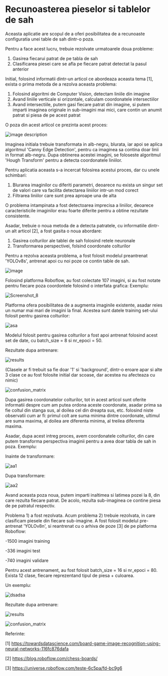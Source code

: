 # Recunoasterea pieselor si tablelor de sah

Aceasta aplicatie are scopul de a oferi posibilitatea de a recunoaste configuratia unei table de sah dintr-o poza.

Pentru a face acest lucru, trebuie rezolvate urmatoarele doua probleme:
1) Gasirea fiecarui patrat de pe tabla de sah
2) Clasificarea piesei care se afla pe fiecare patrat detectat la pasul anterior

Initial, folosind informatii dintr-un articol ce abordeaza aceasta tema [1], exista o prima metoda de a rezolva aceasta problema:
1) Folosind algoritmi de Computer Vision, detectam liniile din imagine
2) Avand liniile verticale si orizontale, calculam coordonatele intersectiilor
3) Avand intersectiile, putem gasi fiecare patrat din imagine, si putem imparti imaginea originale in sub-imagini mai mici, care contin un anumit patrat si piesa de pe acest patrat

O poza din acest articol ce prezinta acest proces:

![image description](https://miro.medium.com/v2/resize:fit:720/format:webp/1*srfAGMD1Mk_HsoLzKVCDhg.png)

Imaginea initiala trebuie transformata in alb-negru, blurata, iar apoi se aplica algoritmul 'Canny Edge Detection', pentru ca imaginea sa contina doar linii in format alb-negru.
Dupa obtinerea acestei imagini, se foloseste algoritmul 'Hough Transform' pentru a detecta coordonatele liniilor.

Pentru aplicatia aceasta s-a incercat folosirea acestui proces, dar cu unele schimbari:
1) Blurarea imaginilor cu diferiti parametri, deoarece nu exista un singur set de valori care va facilita detectarea liniilor intr-un mod corect
2) Filtrarea liniilor care sunt prea aproape una de alta

O problema intampinata a fost detectoarea imprecisa a liniilor, deoarece caracteristicile imaginilor erau foarte diferite pentru a obtine rezultate consistente.

Asadar, trebuie o noua metoda de a detecta patratele, cu informatiile dintr-un alt articol [2], a fost gasita o noua abordare:
1) Gasirea colturilor ale tablei de sah folosind retele neuronale
2) Transformarea perspectivei, folsind coordonate colturilor

Pentru a rezolva aceasta problema, a fost folosit modelul preantrenat 'YOLOv8s', antrenat apoi cu noi poze ce contin table de sah.

![image](https://github.com/adsjknajs/mirpr-psvd/assets/151509326/5d146925-363a-4295-b534-5abedeedecba)

Folosind platforma Roboflow, au fost colectate 107 imagini, si au fost notate pentru fiecare poza coordontele folosind o interfata grafica:
Exemplu:

![Screenshot_8](https://github.com/adsjknajs/mirpr-psvd/assets/151509326/cc8bffb9-fd37-46d2-903d-de0a7354c907)

Platforma ofera posibilitatea de a augmenta imaginile existente, asadar reies un numar mai mari de imagini la final. Acestea sunt datele training set-ului folosit pentru gasirea colturilor:

![asa](https://github.com/adsjknajs/mirpr-psvd/assets/151509326/ca48c61f-afca-4405-b4f4-8a28304daa82)

Modelul folosit pentru gasirea colturilor a fost apoi antrenat folosind acest set de date, cu batch_size = 8 si nr_epoci = 50.

Rezultate dupa antrenare:

![results](https://github.com/adsjknajs/mirpr-psvd/assets/151509326/dfce668a-4fe0-42a5-ad92-e505a5d623c3)

(Clasele ar fi trebuit sa fie doar '1' si 'background', dintr-o eroare apar si alte 3 clase ce au fost folosite initial dar scoase, dar acestea nu afecteaza cu nimic)

![confusion_matrix](https://github.com/adsjknajs/mirpr-psvd/assets/151509326/b6f2f7df-9ca7-447e-8aef-782943408457)

Dupa gasirea coordonatelor colturilor, tot in acest articol sunt oferite informatii despre cum am putea ordona aceste coordonate, asadar prima sa fie coltul din stanga sus, al doilea cel din dreapta sus, etc. folosind niste observatii cum ar fi: primul colt are suma minima dintre coordonate, ultimul are suma maxima, al doilea are diferenta minima, al treilea diferenta maxima.

Asadar, dupa acest intreg proces, avem coordonatele colturilor, din care putem transforma perspectiva imaginii pentru a avea doar tabla de sah in poza.
Exemplu:

Inainte de transformare:

![aa1](https://github.com/adsjknajs/mirpr-psvd/assets/151509326/1552f94e-a1c3-4b16-a601-5e8bc6d43b04)

Dupa transformare:

![aa2](https://github.com/adsjknajs/mirpr-psvd/assets/151509326/1c199c44-bc33-4781-82f2-38ef4fcb3ad1)

Avand aceasta poza noua, putem imparti inaltimea si latimea pozei la 8, din care rezulta fiecare patrat. De acolo, rezulta sub-imaginea ce contine piesa de pe patratul respectiv.

Problema 1) a fost rezolvata. Acum problema 2) trebuie rezolvata, in care clasificam piesele din fiecare sub-imagine.
A fost folosit modelul pre-antrenat 'YOLOv8n', si reantrenat cu o arhiva de poze [3] de pe platforma Roboflow:

-1500 imagini training

-336 imagini test

-740 imagini validare

Pentru acest antrenament, au fost folosit batch_size = 16 si nr_epoci = 80. Exista 12 clase, fiecare reprezentand tipul de piesa + culoarea.

Un exemplu:

![dsadsa](https://github.com/adsjknajs/mirpr-psvd/assets/151509326/ed9d5af3-8edc-448b-824b-245dc59a7eae)

Rezultate dupa antrenare:

![results](https://github.com/adsjknajs/mirpr-psvd/assets/151509326/b16c564b-b9d4-4b1e-98fc-f8c69ee08e0d)

![confusion_matrix](https://github.com/adsjknajs/mirpr-psvd/assets/151509326/6d170454-cde2-475d-bc64-96a52119c77d)

Referinte:

[1] https://towardsdatascience.com/board-game-image-recognition-using-neural-networks-116fc876dafa

[2] https://blog.roboflow.com/chess-boards/

[3] https://universe.roboflow.com/teste-6c5pa/fd-bc9g6
